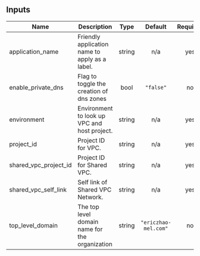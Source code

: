 <!-- BEGINNING OF PRE-COMMIT-TERRAFORM DOCS HOOK -->
## Inputs

| Name | Description | Type | Default | Required |
|------|-------------|:----:|:-----:|:-----:|
| application\_name | Friendly application name to apply as a label. | string | n/a | yes |
| enable\_private\_dns | Flag to toggle the creation of dns zones | bool | `"false"` | no |
| environment | Environment to look up VPC and host project. | string | n/a | yes |
| project\_id | Project ID for VPC. | string | n/a | yes |
| shared\_vpc\_project\_id | Project ID for Shared VPC. | string | n/a | yes |
| shared\_vpc\_self\_link | Self link of Shared VPC Network. | string | n/a | yes |
| top\_level\_domain | The top level domain name for the organization | string | `"ericzhao-mel.com"` | no |

<!-- END OF PRE-COMMIT-TERRAFORM DOCS HOOK -->
